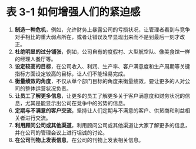 # 表 3-1 如何增强人们的紧迫感

1. **制造一种危机**，例如，允许财务上暴露公司的亏损状况，让管理者看到与竞争对手相比的重大弱点所在，或者让错误及早显现出来而不是到最后一刻才改正。
2. **杜绝明显的过分铺张**，例如，公司自有的度假村、大型航空队、像美食馆一样的经理人餐厅等。
3. **设定较高的目标**，在公司收入、利润、生产率、客户满意度和生产周期等关键指标方面设定较高的目标，让人们不能轻易完成。
4. **衡量绩效的角度**，不仅从单个部门目标的角度来衡量绩效，要让更多的人对公司的整体运营状况负责。
5. **让员工了解更多信息**，让更多的员工了解更多关于客户满意度和财务状况的信息，尤其是能显示出公司在竞争中的劣势的信息。
6. **定期与不满意的客户交流**，坚持让人们定期与不满意的客户、供货商和利益相关者进行交流。
7. **利用顾问公司或其他渠道**，利用顾问公司或其他渠道让大家了解更多的信息，并在公司的管理会议上进行坦诚的讨论。
8. **在公司刊物上发表信息**，在公司的刊物上发表相关信息。
